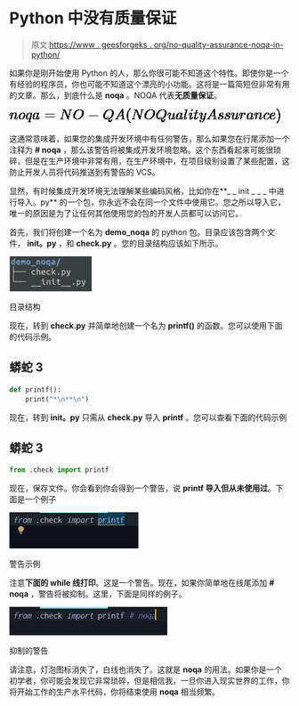 # Python 中没有质量保证

> 原文:[https://www . geesforgeks . org/no-quality-assurance-noqa-in-python/](https://www.geeksforgeeks.org/no-quality-assurance-noqa-in-python/)

如果你是刚开始使用 Python 的人，那么你很可能不知道这个特性。即使你是一个有经验的程序员，你也可能不知道这个漂亮的小功能。这将是一篇简短但非常有用的文章。那么，到底什么是 **noqa** 。NOQA 代表**无质量保证**。

![noqa = NO-QA (NO Quality Assurance)](img/87bd1eda247d47125b7f9799f06e578b.png "Rendered by QuickLaTeX.com")

这通常意味着，如果您的集成开发环境中有任何警告，那么如果您在行尾添加一个注释为 **# noqa** ，那么该警告将被集成开发环境忽略。这个东西看起来可能很琐碎，但是在生产环境中非常有用，在生产环境中，在项目级别设置了某些配置，这防止开发人员将代码推送到有警告的 VCS。

显然，有时候集成开发环境无法理解某些编码风格，比如你在**_ _ init _ _ _ 中进行导入。py** 的一个包，你永远不会在同一个文件中使用它。您之所以导入它，唯一的原因是为了让任何其他使用您的包的开发人员都可以访问它。

首先，我们将创建一个名为 **demo_noqa** 的 python 包。目录应该包含两个文件， **__init__。py** ，和 **check.py** 。您的目录结构应该如下所示。

![](img/78a1d4a167bd4a29580a56b7dfbd087a.png)

目录结构

现在，转到 **check.py** 并简单地创建一个名为 **printf()** 的函数。您可以使用下面的代码示例。

## 蟒蛇 3

```py
def printf():
    print("*\n**\n")
```

现在，转到 **__init__。py** 只需从 **check.py** 导入 **printf** 。您可以查看下面的代码示例

## 蟒蛇 3

```py
from .check import printf
```

现在，保存文件。你会看到你会得到一个警告，说 **printf 导入但从未使用过**。下面是一个例子

![](img/e6ca8d22c8007d359a66e465548f7635.png)

警告示例

注意**下面的 while 线打印**。这是一个警告。现在，如果你简单地在线尾添加 **# noqa** ，警告将被抑制。这里，下面是同样的例子。

![](img/55db5d8f2b60f295301addebc26b010c.png)

抑制的警告

请注意，灯泡图标消失了，白线也消失了。这就是 **noqa** 的用法。如果你是一个初学者，你可能会发现它非常琐碎，但是相信我，一旦你进入现实世界的工作，你将开始工作的生产水平代码，你将结束使用 **noqa** 相当频繁。